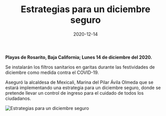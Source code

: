 ﻿---
layout: blog
title:  "Estrategias para un diciembre seguro"
date:   2020-12-14
categories: mexicali
permalink: /:categories/:title:output_ext
image: /img/cnr/2020-12-15-estrategias-para-navidad.jpeg
alt: "Estrategias para un diciembre seguro"
autor: 
---
 
**Playas de Rosarito, Baja California; Lunes 14 de diciembre del 2020.**


Se instalarán los filtros sanitarios en garitas durante las festividades de diciembre como medida contra el COVID-19. 


Aseguró la alcaldesa de Mexicali, Marina del Pilar Ávila Olmeda que se estará implementando una estrategia para un diciembre seguro, donde se pretende llevar un control de ingreso para el cuidado de todos los ciudadanos.

<div id="carouselExampleSlidesOnly" class="carousel slide" data-ride="carousel">
  <div class="carousel-inner">
    <div class="carousel-item active">
       <img class="d-block w-100" src="/img/cnr/2020-12-15-estrategias-para-navidad.jpeg" loading="lazy"  alt="Estrategias para un diciembre seguro">
    </div>
  </div>
</div>